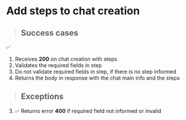 # Add steps to chat creation

> ## Success cases

✅

1. Receives **200** on chat creation with steps
2. Validates the required fields in step
3. Do not validate required fields in step, if there is no step informed 
4. Returns the body in response with the chat main info and the steps


> ## Exceptions

3. ✅ Returns error **400** if required field not informed or invalid


